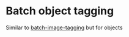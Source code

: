 # Batch object tagging

Similar to [batch-image-tagging](https://github.com/supervisely-ecosystem/batch-image-tagging) but for objects
